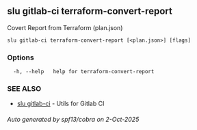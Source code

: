 ## slu gitlab-ci terraform-convert-report

Covert Report from Terraform (plan.json)

```
slu gitlab-ci terraform-convert-report [<plan.json>] [flags]
```

### Options

```
  -h, --help   help for terraform-convert-report
```

### SEE ALSO

* [slu gitlab-ci](slu_gitlab-ci.md)	 - Utils for Gitlab CI

###### Auto generated by spf13/cobra on 2-Oct-2025
